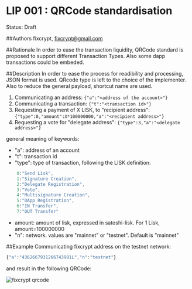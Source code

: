 # LIP 001 : QRCode standardisation

Status: Draft

##Authors
fixcrypt, fixcrypt@gmail.com


##Rationale
In order to ease the transaction liquidity, QRCode standard is proposed to support different Transaction Types. Also some dapp transactions could be embeded.

##Description
In order to ease the process for readibility and processing, JSON format is used. QRcode type is left to the choice of the implementer.
Also to reduce the general payload, shortcut name are used.

1. Communicating an address: `{"a":"<address of the account>"}`
2. Communicating a transaction: `{"t":"<transaction id>"}`
3. Requesting a payment of X LISK, to "recipient address": `{"type":0,"amount":X*100000000,"a":"<recipient address>"}`
4. Requesting a vote for "delegate address": `{"type":3,"a":"<delegate address>"}`

general meaning of keywords:
- "a": address of an account
- "t": transaction id
- "type": type of transaction, following the LISK definition:
```javascript
    0:"Send Lisk",
    1:"Signature Creation",
    2:"Delegate Registration",
    3:"Vote",
    4:"Multisignature Creation",
    5:"DApp Registration",
    6:"IN Transfer",
    7:"OUT Transfer"
```
- amount: amount of lisk, expressed in satoshi-lisk. For 1 Lisk, amount=100000000
- "n": network. values are "mainnet" or "testnet". Default is "mainnet"

##Example
Communicating fixcrypt address on the testnet network:
```javascript
{"a":"4362667931266743901L","n":"testnet"}
```

and result in the following QRCode:

![fixcrypt qrcode](http://i.imgur.com/Z492UAT.png)


